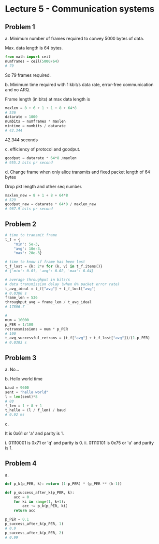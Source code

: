 # Lecture 5 - Communication systems

## Problem 1

a. Minimum number of frames required to convey 5000 bytes of data.

Max. data length is 64 bytes.

```py
from math import ceil
numframes = ceil(5000/64)
# 79
```

So 79 frames required.

b. Minimum time required with 1 kbit/s data rate, error-free communication and no ARQ.

Frame length (in bits) at max data length is

```py
maxlen = 8 + 6 + 1 + 1 + 8 + 64*8
# 536
datarate = 1000
numbits = numframes * maxlen
mintime = numbits / datarate
# 42.344
```

42.344 seconds

c. efficiency of protocol and goodput.

```py
goodput = datarate * 64*8 /maxlen
# 955.2 bits pr second
```

d. Change frame when only alice transmits and fixed packet length of 64 bytes

Drop pkt length and other seq number.

```py
maxlen_new = 8 + 1 + 8 + 64*8
# 529
goodput_new = datarate * 64*8 / maxlen_new
# 967.9 bits pr second
```

## Problem 2

```py
# time to transmit frame
t_f = {
    "min": 5e-3,
    "avg": 10e-3,
    "max": 20e-3}

# time to know if frame has been lost
t_f_lost = {k: 2*v for (k, v) in t_f.items()}
# {'min': 0.01, 'avg': 0.02, 'max': 0.04}

# average throughput in bits/s
# data transmission delay (when 0% packet error rate)
t_avg_ideal = t_f["avg"] + t_f_lost["avg"]
# 0.0300 s
frame_len = 536
throughput_avg = frame_len / t_avg_ideal
# 17866.7

# 
num = 10000
p_PER = 1/100
retransmissions = num * p_PER
# 100
t_avg_successful_retrans = (t_f["avg"] + t_f_lost["avg"])/(1-p_PER)
# 0.0303 s
```

## Problem 3

a. No...

b. Hello world time

```py
baud = 9600
sent = "hello world"
l = len(sent)*8
# 88
f_len = 1 + 8 + 1
t_hello = (l / f_len) / baud
# 0.92 ms
```

c.

It is 0x61 or 'a' and parity is 1.

i. 01110001 is 0x71 or 'q' and parity is 0.
ii. 01110101 is 0x75 or 'u' and parity is 1.

## Problem 4

a.

```py
def p_k(p_PER, k): return (1-p_PER) * (p_PER ** (k-1))

def p_success_after_k(p_PER, k):
    acc = 0
    for ki in range(1, k+1):
        acc += p_k(p_PER, ki)
    return acc

p_PER = 0.1
p_success_after_k(p_PER, 1)
# 0.9
p_success_after_k(p_PER, 2)
# 0.99
```
